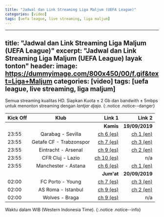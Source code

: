 ```yaml
---
title: "Jadwal dan Link Streaming Liga Maljum (UEFA League)"
categories: [video]
tags: [uefa league, live streaming, liga maljum]
---
```

---
title: "Jadwal dan Link Streaming Liga Maljum (UEFA League)"
excerpt: "Jadwal dan Link Streaming Liga Maljum (UEFA League) layak tonton"
header:
 image: https://dummyimage.com/800x450/00/f.gif&text=Liga+Maljum
categories: [video]
tags: [uefa league, live streaming, liga maljum]
---
Semua streaming kualitas HD. Siapkan Kuota ± 2 Gb dan bandwith ± 5mbps untuk menonton streaming dengan _lantjar djaja_.
{:.notice .notice--danger}

|Kick Off|Klub|Link 1|Link 2|
|---|:---:|---:|---:|
|||**Kamis**|**19/09/2019**|
|23:55|Qarabag - Sevilla|[ch 6 (es)](/channel-6)|[ch 1 (en)](/channel-1)|
|23:55|Getafe CF - Trabzonspor|[ch 7 (es)](/channel-7)|[ch 3 (en)](/channel-3)|
|23:55|Eintracht - Arsenal|[ch 9 (es)](/channel-9)|[ch 2 (en)](/channel-2)|
|23:55|CFR Cluj - Lazio|[ch 10 (es)](/channel-10)|n/a|
|23:55|Manchester - Astana|[ch 6 (es)](/channel-6)|[ch 1 (en)](/channel-1)|
|||**Jum'at**|**20/09/2019**|
|02:00|FC Porto - Young|[ch 7 (es)](/channel-7)|[ch 3 (en)](/channel-3)|
|02:00|AS Roma - Istanbul|[ch 9 (es)](/channel-9)|[ch 2 (en)](/channel-2)|
|02:00|Wolves - Braga|[ch 9 (es)](/channel-9)|n/a|

Waktu dalam WIB (Western Indonesia Time).
{:.notice .notice--info}
